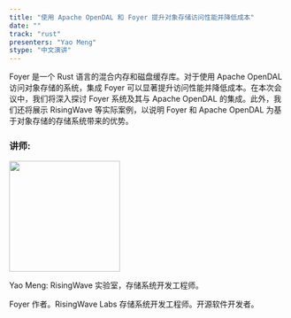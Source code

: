 ```yaml
---
title: "使用 Apache OpenDAL 和 Foyer 提升对象存储访问性能并降低成本"
date: ""
track: "rust"
presenters: "Yao Meng"
stype: "中文演讲"
---
```


Foyer 是一个 Rust 语言的混合内存和磁盘缓存库。对于使用 Apache OpenDAL 访问对象存储的系统，集成 Foyer 可以显著提升访问性能并降低成本。在本次会议中，我们将深入探讨 Foyer 系统及其与 Apache OpenDAL 的集成。此外，我们还将展示 RisingWave 等实际案例，以说明 Foyer 和 Apache OpenDAL 为基于对象存储的存储系统带来的优势。

### 讲师:

<img src="https://sessionize.com/image/82f6-400o400o1-h56SFqS8jz2wyRxgSEALAy.jpg" width="200" /><br/>

Yao Meng: RisingWave 实验室，存储系统开发工程师。

Foyer 作者。RisingWave Labs 存储系统开发工程师。开源软件开发者。